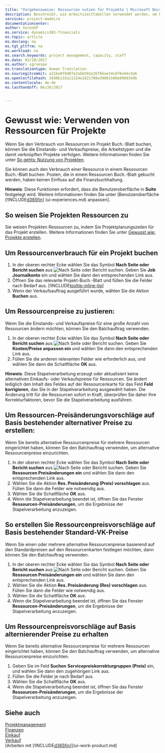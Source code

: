 ```yaml
---
title: "Vorgehensweise: Ressourcen nutzen für Projekte | Microsoft Docs"
description: Beschreibt, wie Arbeitszeittabellen verwendet werden, um Projekte zu verwalten.
services: project-madeira
documentationcenter: 
author: SorenGP
ms.service: dynamics365-financials
ms.topic: article
ms.devlang: na
ms.tgt_pltfrm: na
ms.workload: na
ms.search.keywords: project management, capacity, staff
ms.date: 03/28/2017
ms.author: sgroespe
ms.translationtype: Human Translation
ms.sourcegitcommit: a31be0f9d07e2abb591e26f6bae34c6f6e4dcda6
ms.openlocfilehash: 34d8b133a11324e1821780e3988158bb0989349b
ms.contentlocale: de-de
ms.lasthandoff: 06/26/2017


---
```

# Gewusst wie: Verwenden von Ressourcen für Projekte
<a id="how-to-use-resources-for-jobs" class="xliff"></a>
Wenn Sie den Verbrauch von Ressourcen im Projekt Buch.-Blatt buchen, können Sie die Einstands- und Verkaufspreise, die Arbeitstypen und die damit verknüpften Projekte verfolgen. Weitere Informationen finden Sie unter [So gehts: Nutzung von Projekten](projects-how-record-job-usage.md).

Sie können auch den Verbrauch einer Ressource in einem Ressourcen Buch.-Blatt buchen. Posten, die in einem Ressourcen Buch.-Blatt gebucht werden, haben keinen Einfluss auf die Finanzbuchhaltung.

**Hinweis**: Diese Funktionen erfordert, dass die Benutzeroberfläche in **Suite** festgelegt wird. Weitere Informationen finden Sie unter [Benutzeroberfläche [!INCLUDE[d365fin](includes/d365fin_md.md)] (ui-experiences.md) anpassen].

## So weisen Sie Projekten Ressourcen zu
<a id="to-assign-resources-to-jobs" class="xliff"></a>
Sie weisen Projekten Ressourcen zu, indem Sie Projektplanungszeilen für das Projekt erstellen. Weitere Informationen finden Sie unter [Gewusst wie: Projekte erstellen](projects-how-create-jobs.md).

## Um Ressourcenverbrauch für ein Projekt buchen
<a id="to-record-resource-usage-for-a-job" class="xliff"></a>
1. In der oberen rechter Ecke wählen Sie das Symbol **Nach Seite oder Bericht suchen** aus ![Nach Seite oder Bericht suchen](media/ui-search/search_small.png "Symbol nach Seite oder Bericht suchen"). Geben Sie **Job Journalkonto** ein und wählen Sie dann den entsprechenden Link aus.
2. Öffnen Sie das relevante Projekt-Buch.-Blatt und füllen Sie die Felder nach Bedarf aus. [!INCLUDE[tooltip-inline-tip](includes/tooltip-inline-tip_md.md)]
3. Wenn der Verkaufsauftrag ausgeführt wurde, wählen Sie die Aktion **Buchen** aus.

## Um Ressourcenpreise zu justieren:
<a id="to-adjust-resource-prices" class="xliff"></a>
Wenn Sie die Einstands- und Verkaufspreise für eine große Anzahl von Ressourcen ändern möchten, können Sie den Batchauftrag verwenden.  

1. In der oberen rechter Ecke wählen Sie das Symbol **Nach Seite oder Bericht suchen** aus ![Nach Seite oder Bericht suchen](media/ui-search/search_small.png "Symbol nach Seite oder Bericht suchen eingeben"). Geben Sie **Kosten/Preise anpassen ein** und wählen Sie dann den entsprechenden Link aus.
2. Füllen Sie die anderen relevanten Felder wie erforderlich aus, und wählen Sie dann die Schaltfläche **OK** aus.

**Hinweis**: Diese Stapelverarbeitung erzeugt oder aktualisiert keine alternativen Einkaufs- oder Verkaufspreise für Ressourcen. Sie ändert lediglich den Inhalt des Feldes auf der Ressourcenkarte für das Feld **Feld korrigieren**, das Sie in der Stapelverarbeitung ausgewählt haben. Die Änderung tritt für die Ressourcen sofort in Kraft, überprüfen Sie daher Ihre Korrekturfaktoren, bevor Sie die Stapelverarbeitung ausführen.

## Um Ressourcen-Preisänderungsvorschläge auf Basis bestehender alternativer Preise zu erstellen:
<a id="to-get-resource-price-change-suggestions-based-on-existing-alternate-prices" class="xliff"></a>
Wenn Sie bereits alternative Ressourcenpreise für mehrere Ressourcen eingerichtet haben, können Sie den Batchauftrag verwenden, um alternative Ressourcenpreise einzurichten.

1. In der oberen rechter Ecke wählen Sie das Symbol **Nach Seite oder Bericht suchen** aus ![Nach Seite oder Bericht suchen](media/ui-search/search_small.png "Symbol nach Seite oder Bericht suchen eingeben"). Geben Sie **Ressourcen Preisänderungen ein** und wählen Sie dann den entsprechenden Link aus.
2. Wählen Sie die Aktion **Res. Preisänderung (Preis) vorschlagen** aus. Füllen Sie dann die Felder wie notwendig aus.
3. Wählen Sie die Schaltfläche **OK** aus.  
4. Wenn die Stapelverarbeitung beendet ist, öffnen Sie das Fenster **Ressourcen-Preisänderungen**, um die Ergebnisse der Stapelverarbeitung anzuzeigen.

## So erstellen Sie Ressourcenpreisvorschläge auf Basis bestehender Standard-VK-Preise
<a id="to-get-resource-price-change-suggestions-based-on-standard-prices" class="xliff"></a>
Wenn Sie einen oder mehrere alternative Ressourcenpreise basierend auf den Standardpreisen auf den Ressourcenkarten festlegen möchten, dann können Sie den Batchauftrag verwenden.  

1. In der oberen rechter Ecke wählen Sie das Symbol **Nach Seite oder Bericht suchen** aus ![Nach Seite oder Bericht suchen](media/ui-search/search_small.png "Symbol nach Seite oder Bericht suchen eingeben"). Geben Sie **Ressourcen Preisänderungen ein** und wählen Sie dann den entsprechenden Link aus.
2. Wählen Sie die Aktion **Res. Preisänderung (Res) vorschlagen** aus. Füllen Sie dann die Felder wie notwendig aus.  
3. Wählen Sie die Schaltfläche **OK** aus.  
4. Wenn die Stapelverarbeitung beendet ist, öffnen Sie das Fenster **Ressourcen-Preisänderungen**, um die Ergebnisse der Stapelverarbeitung anzuzeigen.

## Um Ressourcenpreisvorschläge auf Basis alternierender Preise zu erhalten
<a id="to-get-resource-price-change-suggestions-based-on-alternate-prices" class="xliff"></a>
Wenn Sie bereits alternative Ressourcenpreise für mehrere Ressourcen eingerichtet haben, können Sie den Batchauftrag verwenden, um alternative Ressourcenpreise einzurichten.

1. Geben Sie im Feld **Suchen** **Servicepreiskorrekturgruppen (Preis)** ein, und wählen Sie dann den zugehörigen Link aus.  
2. Füllen Sie die Felder je nach Bedarf aus.
3. Wählen Sie die Schaltfläche **OK** aus.  
4. Wenn die Stapelverarbeitung beendet ist, öffnen Sie das Fenster **Ressourcen-Preisänderungen**, um die Ergebnisse der Stapelverarbeitung anzuzeigen.

## Siehe auch
<a id="see-also" class="xliff"></a>
[Projektmanagement](projects-manage-projects.md)  
[Finanzen](finance.md)  
[Einkauf](purchasing-manage-purchasing.md)         
[Verkauf](sales-manage-sales.md)     
[Arbeiten mit [!INCLUDE[d365fin](includes/d365fin_md.md)]](ui-work-product.md)  

